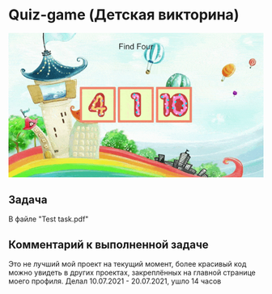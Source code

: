 # Quiz-game (Детская викторина)

![Gameplay](/ReadmeImages/Gameplay.gif)

## Задача
В файле "Test task.pdf"

## Комментарий к выполненной задаче
Это не лучший мой проект на текущий момент, более красивый код можно увидеть в других проектах, закреплённых на главной странице моего профиля. Делал 10.07.2021 - 20.07.2021, ушло 14 часов
